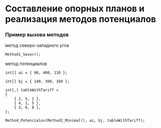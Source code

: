 # Составление опорных планов и реализация методов потенциалов
### Пример вызова методов
метод северо-западного угла
``` charp
Method1_Sever();
```

метод потенциалов
``` charp
int[] ai = { 90, 400, 110 };

int[] bj = { 140, 300, 160 };

int[,] tableWithTariff =
{
    { 2, 5, 2 },
    { 4, 1, 5 },
    { 3, 6, 8 },
};

Method_Potencialov(Method2_Minimal(), ai, bj, tableWithTariff);
```
